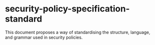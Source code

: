 # security-policy-specification-standard
This document proposes a way of standardising the structure, language, and grammar used in security policies.
